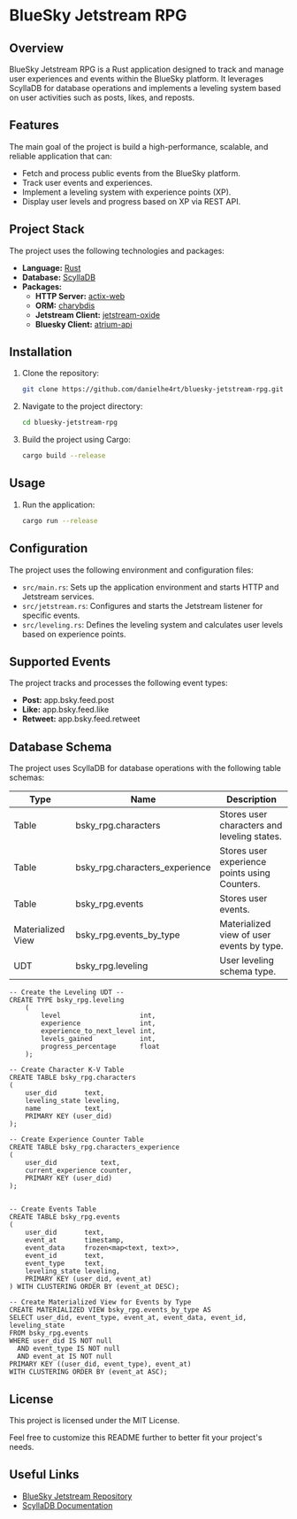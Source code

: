 # BlueSky Jetstream RPG

## Overview

BlueSky Jetstream RPG is a Rust application designed to track and manage user experiences and events within the BlueSky
platform. It leverages ScyllaDB for database operations and implements a leveling system based on user activities such
as posts, likes, and reposts.

## Features

The main goal of the project is build a high-performance, scalable, and reliable application that can:

- Fetch and process public events from the BlueSky platform.
- Track user events and experiences.
- Implement a leveling system with experience points (XP).
- Display user levels and progress based on XP via REST API.

## Project Stack

The project uses the following technologies and packages:

- **Language:** [Rust](https://www.rust-lang.org/)
- **Database:** [ScyllaDB](https://www.scylladb.com/)
- **Packages:**
    - **HTTP Server:** [actix-web](https://github.com/actix/actix-web)
    - **ORM:** [charybdis](https://github.com/nodecosmos/charybdis)
    - **Jetstream Client:** [jetstream-oxide](https://github.com/videah/jetstream-oxide)
    - **Bluesky Client:** [atrium-api](https://github.com/sugyan/atrium)

## Installation

1. Clone the repository:
   ```sh
   git clone https://github.com/danielhe4rt/bluesky-jetstream-rpg.git
   ```
2. Navigate to the project directory:
   ```sh
   cd bluesky-jetstream-rpg
   ```
3. Build the project using Cargo:
   ```sh
   cargo build --release
   ```

## Usage

1. Run the application:
   ```sh
   cargo run --release
   ```

## Configuration

The project uses the following environment and configuration files:

- `src/main.rs`: Sets up the application environment and starts HTTP and Jetstream services.
- `src/jetstream.rs`: Configures and starts the Jetstream listener for specific events.
- `src/leveling.rs`: Defines the leveling system and calculates user levels based on experience points.

## Supported Events

The project tracks and processes the following event types:

- **Post:** app.bsky.feed.post
- **Like:** app.bsky.feed.like
- **Retweet:** app.bsky.feed.retweet

## Database Schema

The project uses ScyllaDB for database operations with the following table schemas:

| Type              | Name                           | Description                                   |
|-------------------|--------------------------------|-----------------------------------------------|
| Table             | bsky_rpg.characters            | Stores user characters and leveling states.   |
| Table             | bsky_rpg.characters_experience | Stores user experience points using Counters. |
| Table             | bsky_rpg.events                | Stores user events.                           |
| Materialized View | bsky_rpg.events_by_type        | Materialized view of user events by type.     |
| UDT               | bsky_rpg.leveling              | User leveling schema type.                    |

```cql
-- Create the Leveling UDT -- 
CREATE TYPE bsky_rpg.leveling
    (
        level                    int,
        experience               int,
        experience_to_next_level int,
        levels_gained            int,
        progress_percentage      float
    );

-- Create Character K-V Table
CREATE TABLE bsky_rpg.characters
(
    user_did       text,
    leveling_state leveling,
    name           text,
    PRIMARY KEY (user_did)
);

-- Create Experience Counter Table
CREATE TABLE bsky_rpg.characters_experience
(
    user_did           text,
    current_experience counter,
    PRIMARY KEY (user_did)
);


-- Create Events Table
CREATE TABLE bsky_rpg.events
(
    user_did       text,
    event_at       timestamp,
    event_data     frozen<map<text, text>>,
    event_id       text,
    event_type     text,
    leveling_state leveling,
    PRIMARY KEY (user_did, event_at)
) WITH CLUSTERING ORDER BY (event_at DESC);

-- Create Materialized View for Events by Type
CREATE MATERIALIZED VIEW bsky_rpg.events_by_type AS
SELECT user_did, event_type, event_at, event_data, event_id, leveling_state
FROM bsky_rpg.events
WHERE user_did IS NOT null
  AND event_type IS NOT null
  AND event_at IS NOT null
PRIMARY KEY ((user_did, event_type), event_at)
WITH CLUSTERING ORDER BY (event_at ASC);
```

## License

This project is licensed under the MIT License.

Feel free to customize this README further to better fit your project's needs.

## Useful Links

- [BlueSky Jetstream Repository](https://github.com/bluesky-social/jetstream)
- [ScyllaDB Documentation](https://docs.scylladb.com/)
